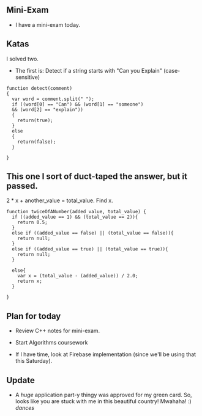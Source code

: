 ## Mini-Exam

- I have a mini-exam today.

## Katas

I solved two.

- The first is: 
  Detect if a string starts with "Can you Explain"
  (case-sensitive)
  
```
function detect(comment)
{
  var word = comment.split(" ");
  if ((word[0] == "Can") && (word[1] == "someone")
  && (word[2] == "explain"))
  {
    return(true);
  }
  else
  {
    return(false);
  }
  
}

```
## This one I sort of duct-taped the answer, but it passed.

2 * x + another_value = total_value.
Find x.

```
function twiceOfANumber(added_value, total_value) {
  if ((added_value == 1) && (total_value == 2)){
    return 0.5;
  } 
  else if ((added_value == false) || (total_value == false)){
    return null;
  }
  else if ((added_value == true) || (total_value == true)){
    return null;
  }
  
  else{
    var x = (total_value - (added_value)) / 2.0;
    return x;
  }
  
}
```

## Plan for today

- Review C++ notes for mini-exam.

- Start Algorithms coursework

- If I have time, look at Firebase
  implementation (since we'll be 
  using that this Saturday).
  
## Update

- A *huge* application part-y thingy
  was approved for my green card.
  So, looks like you are stuck with me
  in this beautiful country! Mwahaha!
  :) *dances*
